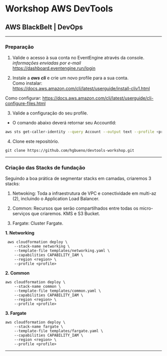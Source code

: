 # Workshop AWS DevTools
## AWS BlackBelt | DevOps


----

### **Preparação**

1. Valide o acesso à sua conta no EventEngine através da console. <br />
*informações enviadas por e-mail*
https://dashboard.eventengine.run/login

2. Instale a ***aws cli*** e crie um novo profile para a sua conta.<br />
Como instalar: <https://docs.aws.amazon.com/cli/latest/userguide/install-cliv1.html>

Como configurar: <https://docs.aws.amazon.com/cli/latest/userguide/cli-configure-files.html>

3. Valide a configuração do seu profile.
* O comando abaixo deverá retornar seu AccountId:
```bash
aws sts get-caller-identity --query Account --output text --profile <profile>
```

4. Clone este repositório.
```
git clone https://github.com/hgbueno/devtools-workshop.git
```
----

### **Criação das Stacks de fundação**
Seguindo a boa prática de segmentar stacks em camadas, criaremos 3 stacks:
1. Netwoking: Toda a infraestrutura de VPC e conectividade em multi-az (2), incluindo o Application Load Balancer.

2. Common: Recursos que serão compartilhados entre todas os micro-serviços que criaremos. KMS e S3 Bucket.

3. Fargate: Cluster Fargate.


**1. Networking**
```
 aws cloudformation deploy \
    --stack-name networking \
    --template-file templates/networking.yaml \
    --capabilities CAPABILITY_IAM \
    --region <region> \
    --profile <profile>
```

**2. Common**
```
aws cloudformation deploy \
    --stack-name common \
    --template-file templates/common.yaml \
    --capabilities CAPABILITY_IAM \
    --region <region> \
    --profile <profile>
```
**3. Fargate**
```
aws cloudformation deploy \
    --stack-name fargate \
    --template-file templates/fargate.yaml \
    --capabilities CAPABILITY_IAM \
    --region <region> \
    --profile <profile>
```

----
